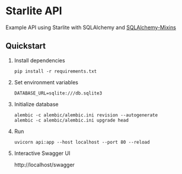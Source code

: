 # Starlite API

Example API using Starlite with SQLAlchemy and [SQLAlchemy-Mixins](https://github.com/absent1706/sqlalchemy-mixins)

## Quickstart

1. Install dependencies

    ```
    pip install -r requirements.txt
    ```

1. Set environment variables

    ```
    DATABASE_URL=sqlite:///db.sqlite3
    ```

1. Initialize database

    ```
    alembic -c alembic/alembic.ini revision --autogenerate
    alembic -c alembic/alembic.ini upgrade head
    ```

1. Run

    ```
    uvicorn api:app --host localhost --port 80 --reload
    ```

1. Interactive Swagger UI

    http://localhost/swagger
